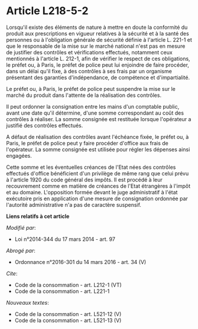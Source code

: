 # Article L218-5-2

Lorsqu'il existe des éléments de nature à mettre en doute la conformité du produit aux prescriptions en vigueur relatives à
la sécurité et à la santé des personnes ou à l'obligation générale de sécurité définie à l'article L. 221-1 et que le
responsable de la mise sur le marché national n'est pas en mesure de justifier des contrôles et vérifications effectués,
notamment ceux mentionnés à l'article L. 212-1, afin de vérifier le respect de ces obligations, le préfet ou, à Paris, le
préfet de police peut lui enjoindre de faire procéder, dans un délai qu'il fixe, à des contrôles à ses frais par un organisme
présentant des garanties d'indépendance, de compétence et d'impartialité. 

Le préfet ou, à Paris, le préfet de police peut suspendre la mise sur le marché du produit dans l'attente de la réalisation
des contrôles. 

Il peut ordonner la consignation entre les mains d'un comptable public, avant une date qu'il détermine, d'une somme
correspondant au coût des contrôles à réaliser. La somme consignée est restituée lorsque l'opérateur a justifié des contrôles
effectués. 

A défaut de réalisation des contrôles avant l'échéance fixée, le préfet ou, à Paris, le préfet de police peut y faire
procéder d'office aux frais de l'opérateur. La somme consignée est utilisée pour régler les dépenses ainsi engagées. 

Cette somme et les éventuelles créances de l'Etat nées des contrôles effectués d'office bénéficient d'un privilège de même
rang que celui prévu à l'article 1920 du code général des impôts. Il est procédé à leur recouvrement comme en matière de
créances de l'Etat étrangères à l'impôt et au domaine. L'opposition formée devant le juge administratif à l'état exécutoire
pris en application d'une mesure de consignation ordonnée par l'autorité administrative n'a pas de caractère suspensif.

**Liens relatifs à cet article**

_Modifié par_:

  - Loi n°2014-344 du 17 mars 2014 - art. 97

_Abrogé par_:

  - Ordonnance n°2016-301 du 14 mars 2016 - art. 34 (V)

_Cite_:

  - Code de la consommation - art. L212-1 (VT)
  - Code de la consommation - art. L221-1

_Nouveaux textes_:

  - Code de la consommation - art. L521-12 (V)
  - Code de la consommation - art. L521-13 (V)
